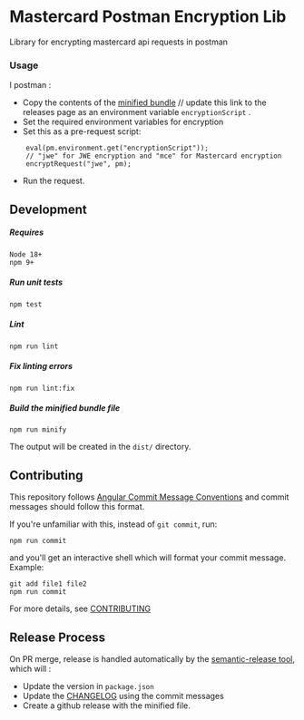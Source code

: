 # Mastercard Postman Encryption Lib
Library for encrypting mastercard api requests in postman

### Usage
I postman :

 - Copy the contents of the [minified bundle](#build-the-minified-bundle-file) // update this link to the releases page
   as an environment variable `encryptionScript` .
- Set the required environment variables for encryption
- Set this as a pre-request script:
```
    eval(pm.environment.get("encryptionScript"));
    // "jwe" for JWE encryption and "mce" for Mastercard encryption
    encryptRequest("jwe", pm); 
```
- Run the request.

## Development
##### Requires
    Node 18+
    npm 9+

##### Run unit tests

    npm test
 
 ##### Lint

    npm run lint

##### Fix linting errors

    npm run lint:fix 

##### Build the minified bundle file

    npm run minify

The output will be created in the `dist/` directory.  


## Contributing
This repository follows [Angular Commit Message Conventions](https://github.com/angular/angular.js/blob/master/DEVELOPERS.md#-git-commit-guidelines) and commit messages should follow this format.  

If you're unfamiliar with this, instead of `git commit`, run:   

    npm run commit  

 and you'll get an interactive shell which will format your commit message. Example:  

    git add file1 file2  
    npm run commit


For more details, see [CONTRIBUTING](./CONTRIBUTING.md)

## Release Process  

On PR merge, release is handled automatically by the [semantic-release tool](https://github.com/semantic-release/semantic-release), which will :
  - Update the version in `package.json`
  - Update the [CHANGELOG](./CHANGELOG.md) using the commit messages
  - Create a github release with the minified file.
